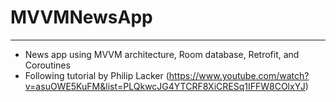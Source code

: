 # MVVMNewsApp
***
* News app using MVVM architecture, Room database, Retrofit, and Coroutines
* Following tutorial by Philip Lacker (https://www.youtube.com/watch?v=asuOWE5KuFM&list=PLQkwcJG4YTCRF8XiCRESq1IFFW8COlxYJ)
